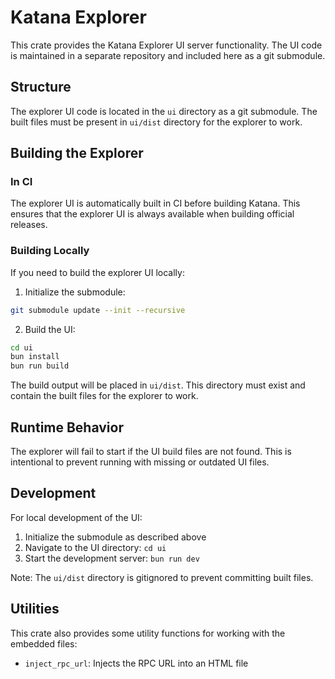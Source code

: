 # Katana Explorer

This crate provides the Katana Explorer UI server functionality. The UI code is maintained in a separate repository and included here as a git submodule.

## Structure

The explorer UI code is located in the `ui` directory as a git submodule. The built files must be present in `ui/dist` directory for the explorer to work.

## Building the Explorer

### In CI

The explorer UI is automatically built in CI before building Katana. This ensures that the explorer UI is always available when building official releases.

### Building Locally

If you need to build the explorer UI locally:

1. Initialize the submodule:

```bash
git submodule update --init --recursive
```

2. Build the UI:

```bash
cd ui
bun install
bun run build
```

The build output will be placed in `ui/dist`. This directory must exist and contain the built files for the explorer to work.

## Runtime Behavior

The explorer will fail to start if the UI build files are not found. This is intentional to prevent running with missing or outdated UI files.

## Development

For local development of the UI:

1. Initialize the submodule as described above
2. Navigate to the UI directory: `cd ui`
3. Start the development server: `bun run dev`

Note: The `ui/dist` directory is gitignored to prevent committing built files.

## Utilities

This crate also provides some utility functions for working with the embedded files:

- `inject_rpc_url`: Injects the RPC URL into an HTML file
